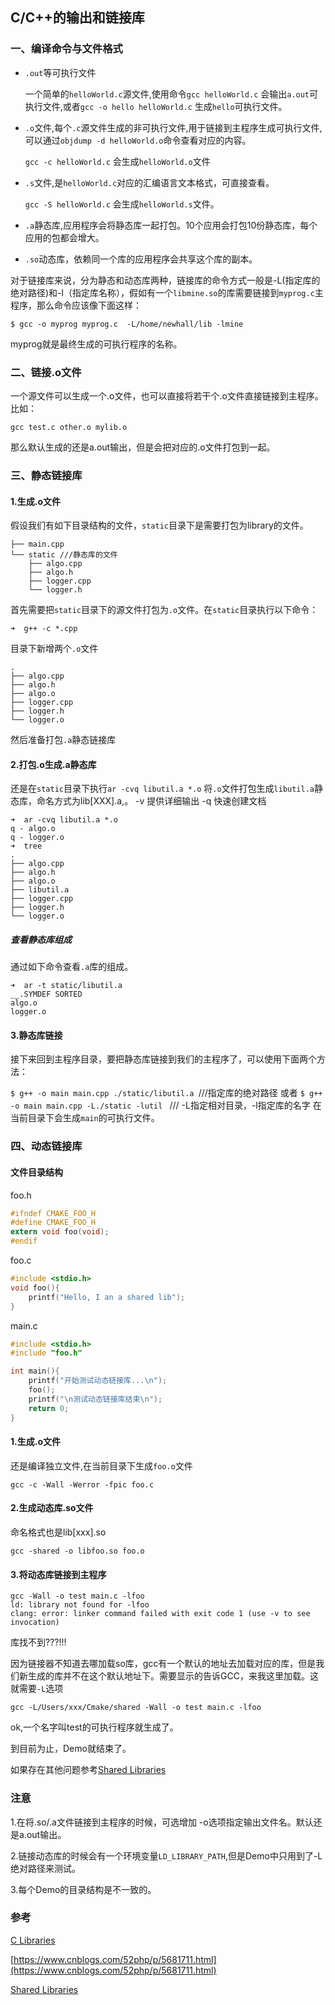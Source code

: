 ## C/C++的输出和链接库                              

### 一、编译命令与文件格式

* `.out`等可执行文件

  一个简单的`helloWorld.c`源文件,使用命令`gcc helloWorld.c` 会输出`a.out`可执行文件,或者`gcc -o hello helloWorld.c` 生成`hello`可执行文件。

* `.o`文件,每个`.c`源文件生成的非可执行文件,用于链接到主程序生成可执行文件,可以通过`objdump -d helloWorld.o`命令查看对应的内容。

  ``gcc -c helloWorld.c`` 会生成`helloWorld.o`文件

* `.s`文件,是`helloWorld.c`对应的汇编语言文本格式，可直接查看。

  `gcc -S helloWorld.c` 会生成`helloWorld.s`文件。

* `.a`静态库,应用程序会将静态库一起打包。10个应用会打包10份静态库，每个应用的包都会增大。

* `.so`动态库，依赖同一个库的应用程序会共享这个库的副本。

对于链接库来说，分为静态和动态库两种，链接库的命令方式一般是-L(指定库的绝对路径)和-l（指定库名称），假如有一个`libmine.so`的库需要链接到`myprog.c`主程序，那么命令应该像下面这样：

`$ gcc -o myprog myprog.c  -L/home/newhall/lib -lmine` 

myprog就是最终生成的可执行程序的名称。

### 二、链接.o文件

一个源文件可以生成一个.o文件，也可以直接将若干个.o文件直接链接到主程序。比如：

`gcc test.c other.o mylib.o`

那么默认生成的还是a.out输出，但是会把对应的.o文件打包到一起。

### 三、静态链接库

#### 1.生成.o文件 

假设我们有如下目录结构的文件，`static`目录下是需要打包为library的文件。

```shell
├── main.cpp
└── static ///静态库的文件
    ├── algo.cpp
    ├── algo.h
    ├── logger.cpp
    └── logger.h
```

首先需要把`static`目录下的源文件打包为`.o`文件。在`static`目录执行以下命令：

`➜  g++ -c *.cpp`

目录下新增两个`.o`文件

```shell
.
├── algo.cpp
├── algo.h
├── algo.o
├── logger.cpp
├── logger.h
└── logger.o
```

然后准备打包`.a`静态链接库

#### 2.打包.o生成.a静态库

还是在`static`目录下执行`ar -cvq libutil.a *.o` 将`.o`文件打包生成`libutil.a`静态库，命名方式为lib[XXX].a,。
-v 提供详细输出
-q 快速创建文档

```
➜  ar -cvq libutil.a *.o
q - algo.o
q - logger.o
➜  tree
.
├── algo.cpp
├── algo.h
├── algo.o
├── libutil.a
├── logger.cpp
├── logger.h
└── logger.o
```

##### 查看静态库组成

通过如下命令查看`.a`库的组成。
```
➜  ar -t static/libutil.a 
__.SYMDEF SORTED
algo.o
logger.o
```
#### 3.静态库链接

接下来回到主程序目录，要把静态库链接到我们的主程序了，可以使用下面两个方法：

`$ g++ -o main main.cpp ./static/libutil.a `///指定库的绝对路径
或者
`$ g++ -o main main.cpp -L./static -lutil ` /// -L指定相对目录，-l指定库的名字
在当前目录下会生成`main`的可执行文件。



### 四、动态链接库

#### 文件目录结构

foo.h

```C
#ifndef CMAKE_FOO_H
#define CMAKE_FOO_H
extern void foo(void);
#endif 
```

foo.c

```c
#include <stdio.h>
void foo(){
    printf("Hello, I an a shared lib");
}
```

main.c

```c
#include <stdio.h>
#include "foo.h"

int main(){
    printf("开始测试动态链接库...\n");
    foo();
    printf("\n测试动态链接库结束\n");
    return 0;
}
```

#### 1.生成.o文件

还是编译独立文件,在当前目录下生成`foo.o`文件

`gcc -c -Wall -Werror -fpic foo.c`

#### 2.生成动态库.so文件

命名格式也是lib[xxx].so

` gcc -shared -o libfoo.so foo.o `

#### 3.将动态库链接到主程序

```shell
gcc -Wall -o test main.c -lfoo
ld: library not found for -lfoo
clang: error: linker command failed with exit code 1 (use -v to see invocation)
```

库找不到???!!!

因为链接器不知道去哪加载so库，gcc有一个默认的地址去加载对应的库，但是我们新生成的库并不在这个默认地址下。需要显示的告诉GCC，来我这里加载。这就需要`-L`选项

`gcc -L/Users/xxx/Cmake/shared -Wall -o test main.c -lfoo`

ok,一个名字叫test的可执行程序就生成了。

到目前为止，Demo就结束了。

如果存在其他问题参考[Shared Libraries](https://www.cprogramming.com/tutorial/shared-libraries-linux-gcc.html)

### 注意

1.在将.so/.a文件链接到主程序的时候，可选增加 -o选项指定输出文件名。默认还是a.out输出。

2.链接动态库的时候会有一个环境变量`LD_LIBRARY_PATH`,但是Demo中只用到了-L绝对路径来测试。

3.每个Demo的目录结构是不一致的。

### 参考

[C Libraries](https://www.cs.swarthmore.edu/~newhall/unixhelp/howto_C_libraries.html)

[https://www.cnblogs.com/52php/p/5681711.html](https://www.cnblogs.com/52php/p/5681711.html)

[Shared Libraries](https://www.cprogramming.com/tutorial/shared-libraries-linux-gcc.html)